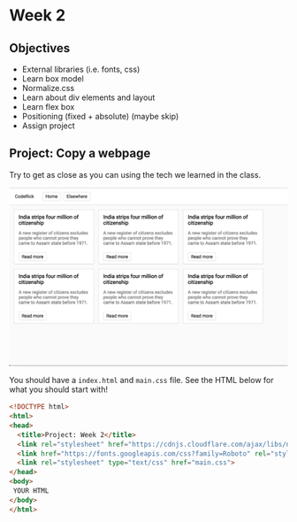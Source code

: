 # Week 2
## Objectives
- External libraries (i.e. fonts, css)
- Learn box model
- Normalize.css
- Learn about div elements and layout
- Learn flex box
- Positioning (fixed + absolute) (maybe skip)
- Assign project

## Project: Copy a webpage

Try to get as close as you can using the tech we learned in the class.

![Page to copy](page_to_copy.png)

You should have a `index.html` and `main.css` file. See the HTML below for what you should start with!

```html
<!DOCTYPE html>
<html>
<head>
  <title>Project: Week 2</title>
  <link rel="stylesheet" href="https://cdnjs.cloudflare.com/ajax/libs/normalize/8.0.0/normalize.css" />
  <link href="https://fonts.googleapis.com/css?family=Roboto" rel="stylesheet">
  <link rel="stylesheet" type="text/css" href="main.css">
</head>
<body>
 YOUR HTML
</body>
</html>
```
